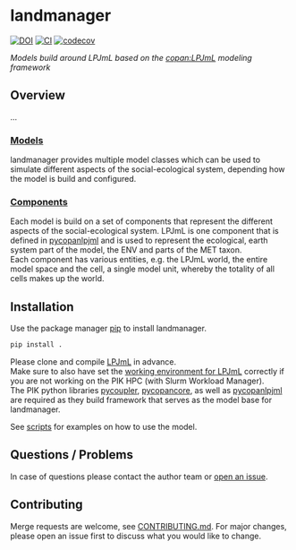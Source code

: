 # landmanager

[![DOI](https://zenodo.org/badge/DOI/10.5281/zenodo.14265856.svg)](https://doi.org/10.5281/zenodo.14265856) [![CI](https://github.com/pik-copan/landmanager/actions/workflows/check.yml/badge.svg)](https://github.com/pik-copan/landmanager/actions) [![codecov](https://codecov.io/gh/pik-copan/landmanager/graph/badge.svg?token=JU73NURPI0)](https://codecov.io/gh/pik-copan/landmanager)


*Models build around LPJmL based on the [copan:LPJmL](https://github.com/pik-copan/pycopanlpjml) modeling framework*

## Overview

...

### [Models](./landmanager/models)

landmanager provides multiple model classes which can be used to simulate different
aspects of the social-ecological system, depending how the model is build and
configured.  


### [Components](./landmanager/components)

Each model is build on a set of components that represent the different
aspects of the social-ecological system. LPJmL is one component that is
defined in [pycopanlpjml](https://github.com/pik-copan/pycopanlpjml) and is used
to represent the ecological, earth system part of the model, the ENV and parts
of the MET taxon.  
Each component has various entities, e.g. the LPJmL world, the entire model
space and the cell, a single model unit, whereby the totality of all cells makes
up the world.  


## Installation

Use the package manager [pip](https://pip.pypa.io/en/stable/) to install landmanager.

```bash
pip install .
```

Please clone and compile [LPJmL](https://github.com/pik/LPJmL) in advance.  
Make sure to also have set the [working environment for LPJmL](https://github.com/PIK-LPJmL/LPJmL/blob/master/INSTALL) correctly if you are not working
on the PIK HPC (with Slurm Workload Manager).  
The PIK python libraries [pycoupler](https://github.com/PIK-LPJmL/pycoupler),
[pycopancore](https://github.com/pik-copan/pycopancore),
as well as [pycopanlpjml](https://github.com/pik-copan/pycopanlpjml)
are required as they build framework that serves as the model base for landmanager.

See [scripts](./scripts/) for examples on how to use the model.

## Questions / Problems

In case of questions please contact the author team or [open an issue](https://github.com/pik-copan/landmanager/issues/new).

## Contributing
Merge requests are welcome, see [CONTRIBUTING.md](CONTRIBUTING.md). For major changes, please open an issue first to discuss what you would like to change.
